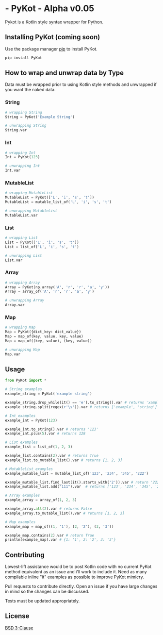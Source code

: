 # - PyKot - Alpha v0.05
Pykot is a Kotlin style syntax wrapper for Python.

## Installing PyKot (coming soon)
Use the package manager [pip](https://pip.pypa.io/en/stable/) to install PyKot.

```bash
pip install PyKot
```

## How to wrap and unwrap data by Type
Data must be wrapped prior to using Kotlin style methods and unwrapped if you want the naked data.

### String
```python
# wrapping String
String = PyKot('Example String')

# unwrapping String
String.var
```

### Int
```python
# wrapping Int
Int = PyKot(123)

# unwrapping Int
Int.var
```

### MutableList
```python
# wrapping MutableList
MutableList = PyKot(['L', 'i', 's', 't'])
MutableList = mutable_list_of('L', 'i', 's', 't')

# unwrapping MutableList
MutableList.var 
```

### List
```python
# wrapping List
List = PyKot(('L', 'i', 's', 't'))
List = list_of('L', 'i', 's', 't')

# unwrapping List
List.var
```

### Array
```python
# wrapping Array
Array = PyKot(np.array('A', 'r', 'r', 'a', 'y'))
Array = array_of('A', 'r', 'r', 'a', 'y')

# unwrapping Array
Array.var
```

### Map
```python
# wrapping Map
Map = PyKot({dict_key: dict_value})
Map = map_of(key, value, key, value)
Map = map_of((key, value), (key, value))

# unwrapping Map
Map.var
```

## Usage
```python
from PyKot import *

# String examples
example_string = PyKot('example string')

example_string.drop_while(it() == 'e').to_string().var # returns 'xample string'
example_string.split(regex(r'\s')).var # returns ['example', 'string']

# Int examples
example_int = PyKot(123)

example_int.to_string().var # returns '123'
example_int.plus(5).var # returns 128

# List examples
example_list = list_of(1, 2, 3)

example_list.contains(2).var # returns True
example_list.to_mutable_list().var # returns [1, 2, 3]

# MutableList examples
example_mutable_list = mutable_list_of('123', '234', '345', '222')

example_mutable_list.find_last(it().starts_with('2')).var # return '222'
example_mutable_list.add("111").var  # returns ['123', '234', '345', '222', '111']

# Array examples
example_array = array_of(1, 2, 3)

example_array.all(2).var # returns False
example_array.to_mutable_list().var # returns [1, 2, 3]

# Map examples
example_map = map_of((1, '1'), (2, '2'), (3, '3'))

example_map.contains(2).var # return True
println(example_map).var # {1: '1', 2: '2', 3: '3'}
```

## Contributing
Lowest-lift assistance would be to post Kotlin code with no current PyKot method equivalent as an issue and i'll work to include it. Need as many compilable inline "it" examples as possible to improve PyKot mimicry. 

Pull requests to contribute directly. Open an issue if you have large changes in mind so the changes can be discussed. 

Tests must be updated appropriately.

## License
[BSD 3-Clause](https://https://opensource.org/licenses/BSD-3-Clause)
